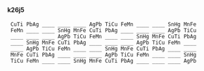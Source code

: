 #### k26j5 

     CuTi PbAg ____ ____ ____ AgPb TiCu FeMn ____ ____ SnHg MnFe 
     FeMn ____ ____ SnHg MnFe CuTi PbAg ____ ____ ____ AgPb TiCu 
     ____ ____ ____ AgPb TiCu FeMn ____ ____ SnHg MnFe CuTi PbAg 
     ____ SnHg MnFe CuTi PbAg ____ ____ ____ AgPb TiCu FeMn ____ 
     ____ AgPb TiCu FeMn ____ ____ SnHg MnFe CuTi PbAg ____ ____ 
     MnFe CuTi PbAg ____ ____ ____ AgPb TiCu FeMn ____ ____ SnHg 
     TiCu FeMn ____ ____ SnHg MnFe CuTi PbAg ____ ____ ____ AgPb 

